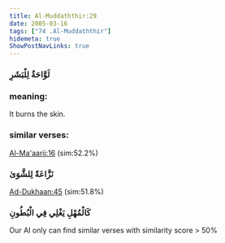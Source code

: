 ```yaml
---
title: Al-Muddaththir:29
date: 2005-03-16
tags: ["74 .Al-Muddaththir"]
hidemeta: true 
ShowPostNavLinks: true 
---
```

### لَوَّاحَةٌ لِلْبَشَرِ
### meaning: 
It burns the skin.
### similar verses: 

[Al-Ma'aarij:16](/70/16) (sim:52.2%)

### نَزَّاعَةً لِلشَّوَىٰ

[Ad-Dukhaan:45](/44/45) (sim:51.8%)

### كَالْمُهْلِ يَغْلِي فِي الْبُطُونِ

Our AI only can find similar verses with similarity score > 50% 


